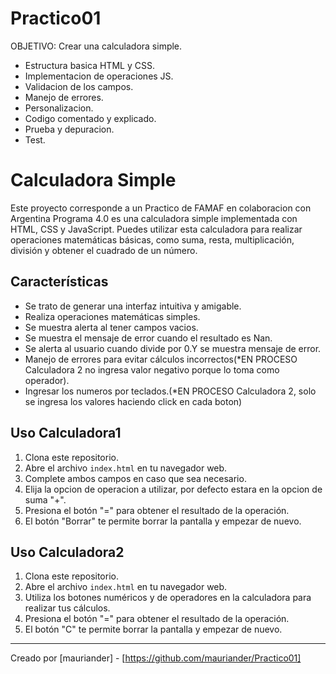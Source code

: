 # Practico01
OBJETIVO: Crear una calculadora simple.
- Estructura basica HTML y CSS.
- Implementacion de operaciones JS.
- Validacion de los campos.
- Manejo de errores.
- Personalizacion.
- Codigo comentado y explicado.
- Prueba y depuracion.
- Test.


# Calculadora Simple

Este proyecto corresponde a un Practico de FAMAF en colaboracion con Argentina Programa 4.0 es una calculadora simple implementada con HTML, CSS y JavaScript. Puedes utilizar esta calculadora para realizar operaciones matemáticas básicas, como suma, resta, multiplicación, división y obtener el cuadrado de un número.

## Características

- Se trato de generar una interfaz intuitiva y amigable.
- Realiza operaciones matemáticas simples.
- Se muestra alerta al tener campos vacios.
- Se muestra el mensaje de error cuando el resultado es Nan.
- Se alerta al usuario cuando divide por 0.Y se muestra mensaje de error.
- Manejo de errores para evitar cálculos incorrectos(\*EN PROCESO Calculadora 2 no ingresa valor negativo porque lo toma como operador).
- Ingresar los numeros por teclados.(\*EN PROCESO Calculadora 2, solo se ingresa los valores haciendo click en cada boton)


## Uso Calculadora1

1. Clona este repositorio.
2. Abre el archivo `index.html` en tu navegador web.
3. Complete ambos campos en caso que sea necesario.
3. Elija la opcion de operacion a utilizar, por defecto estara en la opcion de suma "+".
5. Presiona el botón "=" para obtener el resultado de la operación.
6. El botón "Borrar" te permite borrar la pantalla y empezar de nuevo.


## Uso Calculadora2

1. Clona este repositorio.
2. Abre el archivo `index.html` en tu navegador web.
3. Utiliza los botones numéricos y de operadores en la calculadora para realizar tus cálculos.
4. Presiona el botón "=" para obtener el resultado de la operación.
5. El botón "C" te permite borrar la pantalla y empezar de nuevo.

---


Creado por [mauriander] - [https://github.com/mauriander/Practico01]

